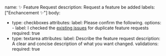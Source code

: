name: ✨ Feature Request
description: Request a feature be added
labels: ["Enchancement ✨"]
body:
  - type: checkboxes
    attributes:
      label: Please confirm the following.
      options:
        - label: I checked the [existing issues](https://github.com/Illusioner2520/EnderLynx/issues?q=is%3Aissue) for duplicate feature requests
          required: true
  - type: textarea
    attributes:
      label: Describe the feature request
      description: A clear and concise description of what you want changed.
    validations:
      required: true